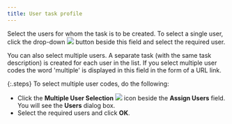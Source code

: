 ```yaml
---
title: User task profile
---
```



Select the users for whom the task is to be created. To select a single  user, click the drop-down ![]({{site.cm_baseurl}}/img/cm_drop_down_button.gif) button beside this field and  select the required user.


You can also select multiple users. A separate task (with the same task  description) is created for each user in the list. If you select multiple  user codes the word 'multiple' is displayed in this field in the form  of a URL link.


{:.steps}
To select multiple user codes, do the following:

- Click the **Multiple User Selection** ![]({{site.cm_baseurl}}/img/cm_multiple_user_selection_icon.gif) icon beside the **Assign Users** field. You will see the **Users** dialog box.
- Select the  required users and click **OK**.

